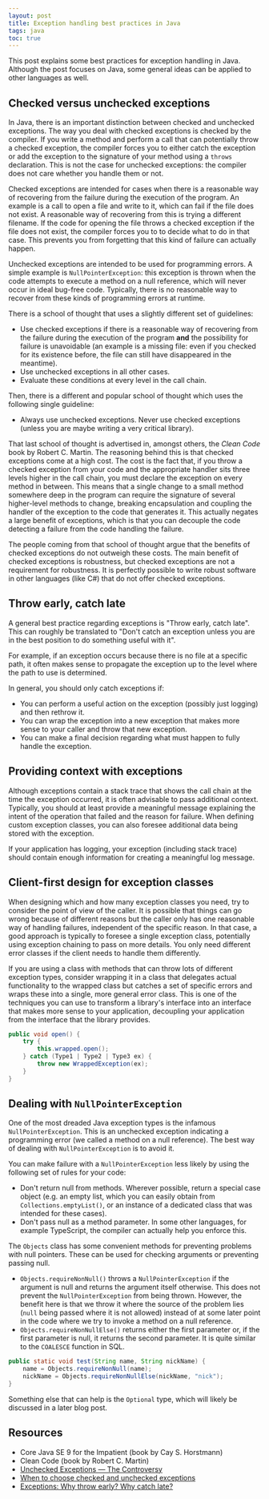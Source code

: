 ```yaml
---
layout: post
title: Exception handling best practices in Java
tags: java
toc: true
---
```


This post explains some best practices for exception handling in Java. Although the post focuses on Java, some general ideas can be applied to other languages as well.

## Checked versus unchecked exceptions

In Java, there is an important distinction between checked and unchecked exceptions. The way you deal with checked exceptions is checked by the compiler. If you write a method and perform a call that can potentially throw a checked exception, the compiler forces you to either catch the exception or add the exception to the signature of your method using a `throws` declaration. This is not the case for unchecked exceptions: the compiler does not care whether you handle them or not.

Checked exceptions are intended for cases when there is a reasonable way of recovering from the failure during the execution of the program. An example is a call to open a file and write to it, which can fail if the file does not exist. A reasonable way of recovering from this is trying a different filename. If the code for opening the file throws a checked exception if the file does not exist, the compiler forces you to to decide what to do in that case. This prevents you from forgetting that this kind of failure can actually happen.

Unchecked exceptions are intended to be used for programming errors. A simple example is `NullPointerException`: this exception is thrown when the code attempts to execute a method on a null reference, which will never occur in ideal bug-free code. Typically, there is no reasonable way to recover from these kinds of programming errors at runtime.

There is a school of thought that uses a slightly different set of guidelines:
- Use checked exceptions if there is a reasonable way of recovering from the failure during the execution of the program **and** the possibility for failure is unavoidable (an example is a missing file: even if you checked for its existence before, the file can still have disappeared in the meantime).
- Use unchecked exceptions in all other cases.
- Evaluate these conditions at every level in the call chain.

Then, there is a different and popular school of thought which uses the following single guideline:
- Always use unchecked exceptions. Never use checked exceptions (unless you are maybe writing a very critical library).

That last school of thought is advertised in, amongst others, the *Clean Code* book by Robert C. Martin. The reasoning behind this is that checked exceptions come at a high cost. The cost is the fact that, if you throw a checked exception from your code and the appropriate handler sits three levels higher in the call chain, you must declare the exception on every method in between. This means that a single change to a small method somewhere deep in the program can require the signature of several higher-level methods to change, breaking encapsulation and coupling the handler of the exception to the code that generates it. This actually negates a large benefit of exceptions, which is that you can decouple the code detecting a failure from the code handling the failure.

The people coming from that school of thought argue that the benefits of checked exceptions do not outweigh these costs. The main benefit of checked exceptions is robustness, but checked exceptions are not a requirement for robustness. It is perfectly possible to write robust software in other languages (like C#) that do not offer checked exceptions.

## Throw early, catch late

A general best practice regarding exceptions is "Throw early, catch late". This can roughly be translated to "Don't catch an exception unless you are in the best position to do something useful with it".

For example, if an exception occurs because there is no file at a specific path, it often makes sense to propagate the exception up to the level where the path to use is determined.

In general, you should only catch exceptions if:

- You can perform a useful action on the exception (possibly just logging) and then rethrow it.
- You can wrap the exception into a new exception that makes more sense to your caller and throw that new exception.
- You can make a final decision regarding what must happen to fully handle the exception.

## Providing context with exceptions

Although exceptions contain a stack trace that shows the call chain at the time the exception occurred, it is often advisable to pass additional context. Typically, you should at least provide a meaningful message explaining the intent of the operation that failed and the reason for failure. When defining custom exception classes, you can also foresee additional data being stored with the exception. 

If your application has logging, your exception (including stack trace) should contain enough information for creating a meaningful log message.

## Client-first design for exception classes

When designing which and how many exception classes you need, try to consider the point of view of the caller. It is possible that things can go wrong because of different reasons but the caller only has one reasonable way of handling failures, independent of the specific reason. In that case, a good approach is typically to foresee a single exception class, potentially using exception chaining to pass on more details. You only need different error classes if the client needs to handle them differently.

If you are using a class with methods that can throw lots of different exception types, consider wrapping it in a class that delegates actual functionality to the wrapped class but catches a set of specific errors and wraps these into a single, more general error class. This is one of the techniques you can use to transform a library's interface into an interface that makes more sense to your application, decoupling your application from the interface that the library provides.

```java
public void open() {
    try {
        this.wrapped.open();
    } catch (Type1 | Type2 | Type3 ex) {
        throw new WrappedException(ex);
    }
}
```

## Dealing with `NullPointerException`

One of the most dreaded Java exception types is the infamous `NullPointerException`. This is an unchecked exception indicating a programming error (we called a method on a null reference). The best way of dealing with `NullPointerException` is to avoid it.

You can make failure with a `NullPointerException` less likely by using the following set of rules for your code:
- Don't return null from methods. Wherever possible, return a special case object (e.g. an empty list, which you can easily obtain from `Collections.emptyList()`, or an instance of a dedicated class that was intended for these cases).
- Don't pass null as a method parameter. In some other languages, for example TypeScript, the compiler can actually help you enforce this.

The `Objects` class has some convenient methods for preventing problems with null pointers. These can be used for checking arguments or preventing passing null.
- `Objects.requireNonNull()` throws a `NullPointerException` if the argument is null and returns the argument itself otherwise. This does not prevent the `NullPointerException` from being thrown. However, the benefit here is that we throw it where the source of the problem lies (`null` being passed where it is not allowed) instead of at some later point in the code where we try to invoke a method on a null reference.
- `Objects.requireNonNullElse()` returns either the first parameter or, if the first parameter is null, it returns the second parameter. It is quite similar to the `COALESCE` function in SQL.

```java
public static void test(String name, String nickName) {
    name = Objects.requireNonNull(name);
    nickName = Objects.requireNonNullElse(nickName, "nick");
}
```

Something else that can help is the `Optional` type, which will likely be discussed in a later blog post.

## Resources

- Core Java SE 9 for the Impatient (book by Cay S. Horstmann)
- Clean Code (book by Robert C. Martin)
- [Unchecked Exceptions — The Controversy](https://docs.oracle.com/javase/tutorial/essential/exceptions/runtime.html)
- [When to choose checked and unchecked exceptions](https://stackoverflow.com/questions/27578/when-to-choose-checked-and-unchecked-exceptions)
- [Exceptions: Why throw early? Why catch late?](https://softwareengineering.stackexchange.com/questions/231057/exceptions-why-throw-early-why-catch-late)
